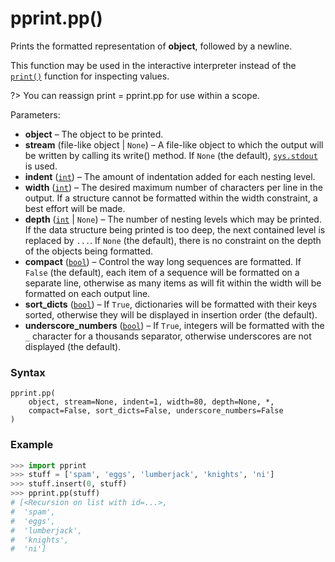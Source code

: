 # pprint.pp()

Prints the formatted representation of **object**, followed by a newline.

This function may be used in the interactive interpreter instead of the [`print()`](/built-in-functions/print.md) function for inspecting values.

?> You can reassign print = pprint.pp for use within a scope.

Parameters:

- **object** – The object to be printed.
- **stream** (file-like object | `None`) – A file-like object to which the output will be written by calling its write() method. If `None` (the default), [`sys.stdout`](/modules/sys/stdout.md) is used.
- **indent** ([`int`](/built-in-types/int/)) – The amount of indentation added for each nesting level.
- **width** ([`int`](/built-in-types/int/)) – The desired maximum number of characters per line in the output. If a structure cannot be formatted within the width constraint, a best effort will be made.
- **depth** ([`int`](/built-in-types/int/) | `None`) – The number of nesting levels which may be printed. If the data structure being printed is too deep, the next contained level is replaced by `...`. If `None` (the default), there is no constraint on the depth of the objects being formatted.
- **compact** ([`bool`](/built-in-types/bool.md)) – Control the way long sequences are formatted. If `False` (the default), each item of a sequence will be formatted on a separate line, otherwise as many items as will fit within the width will be formatted on each output line.
- **sort_dicts** ([`bool`](/built-in-types/bool.md)) – If `True`, dictionaries will be formatted with their keys sorted, otherwise they will be displayed in insertion order (the default).
- **underscore_numbers** ([`bool`](/built-in-types/bool.md)) – If `True`, integers will be formatted with the `_` character for a thousands separator, otherwise underscores are not displayed (the default).

### Syntax

```
pprint.pp(
    object, stream=None, indent=1, width=80, depth=None, *, 
    compact=False, sort_dicts=False, underscore_numbers=False
)
```

### Example

```python
>>> import pprint
>>> stuff = ['spam', 'eggs', 'lumberjack', 'knights', 'ni']
>>> stuff.insert(0, stuff)
>>> pprint.pp(stuff)
# [<Recursion on list with id=...>,
#  'spam',
#  'eggs',
#  'lumberjack',
#  'knights',
#  'ni']
```
